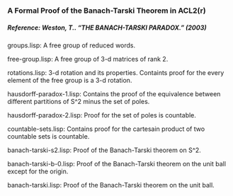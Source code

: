 ### A Formal Proof of the Banach-Tarski Theorem in ACL2(r)

##### Reference: Weston, T.. “THE BANACH-TARSKI PARADOX.” (2003)


groups.lisp: A free group of reduced words.

free-group.lisp: A free group of 3-d matrices of rank 2.

rotations.lisp: 3-d rotation and its properties. Containts proof for the every element
		of the free group is a 3-d rotation.

hausdorff-paradox-1.lisp: Contains the proof of the equivalence between different partitions of S^2 minus the set of poles.

hausdorff-paradox-2.lisp: Proof for the set of poles is countable.

countable-sets.lisp: Contains proof for the cartesain product of two countable sets is countable.

banach-tarski-s2.lisp: Proof of the Banach-Tarski theorem on S^2.

banach-tarski-b-0.lisp: Proof of the Banach-Tarski theorem on the unit ball except for the origin.

banach-tarski.lisp: Proof of the Banach-Tarski theorem on the unit ball.
